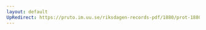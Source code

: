 ```yaml
---
layout: default
UpRedirect: https://pruto.im.uu.se/riksdagen-records-pdf/1880/prot-1880--fk--016.pdf
---
```

